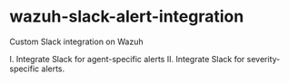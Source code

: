 # wazuh-slack-alert-integration

Custom Slack integration on Wazuh

I. Integrate Slack for agent-specific alerts
II. Integrate Slack for severity-specific alerts.

